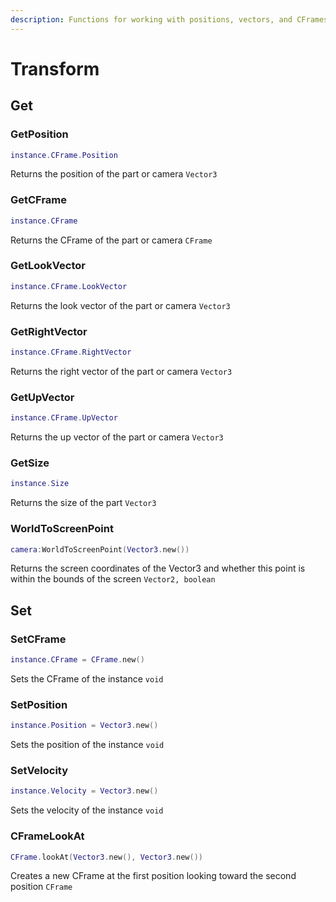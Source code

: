 ```yaml
---
description: Functions for working with positions, vectors, and CFrames
---
```


# Transform

## Get

### GetPosition

```lua
instance.CFrame.Position
```

Returns the position of the part or camera `Vector3`

### GetCFrame

```lua
instance.CFrame
```

Returns the CFrame of the part or camera `CFrame`

### GetLookVector

```lua
instance.CFrame.LookVector
```

Returns the look vector of the part or camera `Vector3`

### GetRightVector

```lua
instance.CFrame.RightVector
```

Returns the right vector of the part or camera `Vector3`

### GetUpVector

```lua
instance.CFrame.UpVector
```

Returns the up vector of the part or camera `Vector3`

### GetSize

```lua
instance.Size
```

Returns the size of the part `Vector3`

### WorldToScreenPoint

```lua
camera:WorldToScreenPoint(Vector3.new())
```

Returns the screen coordinates of the Vector3 and whether this point is within the bounds of the screen `Vector2, boolean`

## Set

### SetCFrame

```lua
instance.CFrame = CFrame.new()
```

Sets the CFrame of the instance `void`

### SetPosition

```lua
instance.Position = Vector3.new()
```

Sets the position of the instance `void`

### SetVelocity

```lua
instance.Velocity = Vector3.new()
```

Sets the velocity of the instance `void`

### CFrameLookAt

```lua
CFrame.lookAt(Vector3.new(), Vector3.new())
```

Creates a new CFrame at the first position looking toward the second position `CFrame`
